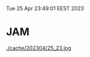 Tue 25 Apr 23:49:01 EEST 2023
# JAM
<a href='./cache/202304/25_23.log'>./cache/202304/25_23.log</a>
